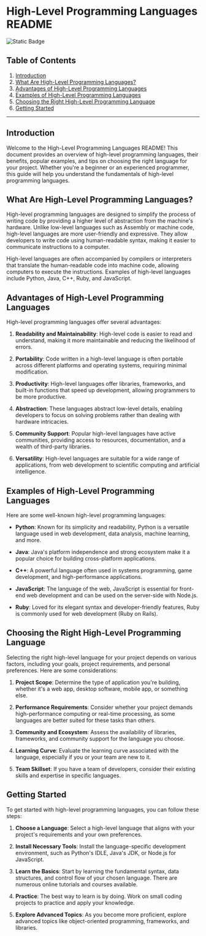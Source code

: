 # High-Level Programming Languages README
![Static Badge](https://img.shields.io/badge/Code%20style-betty-green)

## Table of Contents
1. [Introduction](#introduction)
2. [What Are High-Level Programming Languages?](#what-are-high-level-programming-languages)
3. [Advantages of High-Level Programming Languages](#advantages-of-high-level-programming-languages)
4. [Examples of High-Level Programming Languages](#examples-of-high-level-programming-languages)
5. [Choosing the Right High-Level Programming Language](#choosing-the-right-high-level-programming-language)
6. [Getting Started](#getting-started)

---

## Introduction

Welcome to the High-Level Programming Languages README! This document provides an overview of high-level programming languages, their benefits, popular examples, and tips on choosing the right language for your project. Whether you're a beginner or an experienced programmer, this guide will help you understand the fundamentals of high-level programming languages.

## What Are High-Level Programming Languages?

High-level programming languages are designed to simplify the process of writing code by providing a higher level of abstraction from the machine's hardware. Unlike low-level languages such as Assembly or machine code, high-level languages are more user-friendly and expressive. They allow developers to write code using human-readable syntax, making it easier to communicate instructions to a computer.

High-level languages are often accompanied by compilers or interpreters that translate the human-readable code into machine code, allowing computers to execute the instructions. Examples of high-level languages include Python, Java, C++, Ruby, and JavaScript.

## Advantages of High-Level Programming Languages

High-level programming languages offer several advantages:

1. **Readability and Maintainability**: High-level code is easier to read and understand, making it more maintainable and reducing the likelihood of errors.

2. **Portability**: Code written in a high-level language is often portable across different platforms and operating systems, requiring minimal modification.

3. **Productivity**: High-level languages offer libraries, frameworks, and built-in functions that speed up development, allowing programmers to be more productive.

4. **Abstraction**: These languages abstract low-level details, enabling developers to focus on solving problems rather than dealing with hardware intricacies.

5. **Community Support**: Popular high-level languages have active communities, providing access to resources, documentation, and a wealth of third-party libraries.

6. **Versatility**: High-level languages are suitable for a wide range of applications, from web development to scientific computing and artificial intelligence.

## Examples of High-Level Programming Languages

Here are some well-known high-level programming languages:

- **Python**: Known for its simplicity and readability, Python is a versatile language used in web development, data analysis, machine learning, and more.

- **Java**: Java's platform independence and strong ecosystem make it a popular choice for building cross-platform applications.

- **C++**: A powerful language often used in systems programming, game development, and high-performance applications.

- **JavaScript**: The language of the web, JavaScript is essential for front-end web development and can be used on the server-side with Node.js.

- **Ruby**: Loved for its elegant syntax and developer-friendly features, Ruby is commonly used for web development (Ruby on Rails).

## Choosing the Right High-Level Programming Language

Selecting the right high-level language for your project depends on various factors, including your goals, project requirements, and personal preferences. Here are some considerations:

1. **Project Scope**: Determine the type of application you're building, whether it's a web app, desktop software, mobile app, or something else.

2. **Performance Requirements**: Consider whether your project demands high-performance computing or real-time processing, as some languages are better suited for these tasks than others.

3. **Community and Ecosystem**: Assess the availability of libraries, frameworks, and community support for the language you choose.

4. **Learning Curve**: Evaluate the learning curve associated with the language, especially if you or your team are new to it.

5. **Team Skillset**: If you have a team of developers, consider their existing skills and expertise in specific languages.

## Getting Started

To get started with high-level programming languages, you can follow these steps:

1. **Choose a Language**: Select a high-level language that aligns with your project's requirements and your own preferences.

2. **Install Necessary Tools**: Install the language-specific development environment, such as Python's IDLE, Java's JDK, or Node.js for JavaScript.

3. **Learn the Basics**: Start by learning the fundamental syntax, data structures, and control flow of your chosen language. There are numerous online tutorials and courses available.

4. **Practice**: The best way to learn is by doing. Work on small coding projects to practice and apply your knowledge.

5. **Explore Advanced Topics**: As you become more proficient, explore advanced topics like object-oriented programming, frameworks, and libraries.

